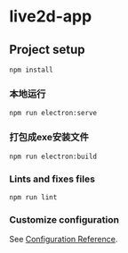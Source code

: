 # live2d-app

## Project setup
```
npm install
```

### 本地运行
```
npm run electron:serve
```

### 打包成exe安装文件
```
npm run electron:build
```

### Lints and fixes files
```
npm run lint
```

### Customize configuration
See [Configuration Reference](https://cli.vuejs.org/config/).
